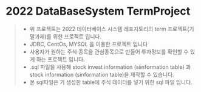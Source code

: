 # 2022 DataBaseSystem TermProject
> - 위 프로젝트는 2022 데이터베이스 시스템 레포지토리의 term 프로젝트(기말과제)를 위한 프로젝트 입니다.
> - JDBC, CentOs, MYSQL 을 이용한 프로젝트 입니다
> - 사용자가 원하는 주식 종목을 관심종목으로 만들어 투자정보를 확인할 수 있게 하는 프로젝트 입니다.
> - .sql 파일을 사용해 stock invest information (siinformation table) 과 stock information (sinformation table)을 제작할 수 있습니다.
> - 본 sql파일은 기 생성한 table에 주식 데이터를 넣기 위한 sql 파일 입니다.
